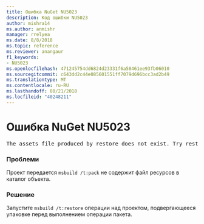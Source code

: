 ```yaml
---
title: Ошибка NuGet NU5023
description: Код ошибки NU5023
author: mishra14
ms.author: anmishr
manager: rrelyea
ms.date: 8/8/2018
ms.topic: reference
ms.reviewer: anangaur
f1_keywords:
- NU5023
ms.openlocfilehash: 471245754dd6824d23331f6a58461ee93fb06010
ms.sourcegitcommit: c643dd2c44e085601551ff7079d696bcc3ad2b49
ms.translationtype: MT
ms.contentlocale: ru-RU
ms.lasthandoff: 08/21/2018
ms.locfileid: "40248211"
---
```

# <a name="nuget-error-nu5023"></a>Ошибка NuGet NU5023
<pre>The assets file produced by restore does not exist. Try restoring the project again. The expected location of the assets file is F:\project\obj\project.assets.json.</pre>

### <a name="issue"></a>Проблеми

Проект передается `msbuild /t:pack` не содержит файл ресурсов в каталог объекта.


### <a name="solution"></a>Решение

Запустите `msbuild /t:restore` операции над проектом, подвергающееся упаковке перед выполнением операции пакета.


